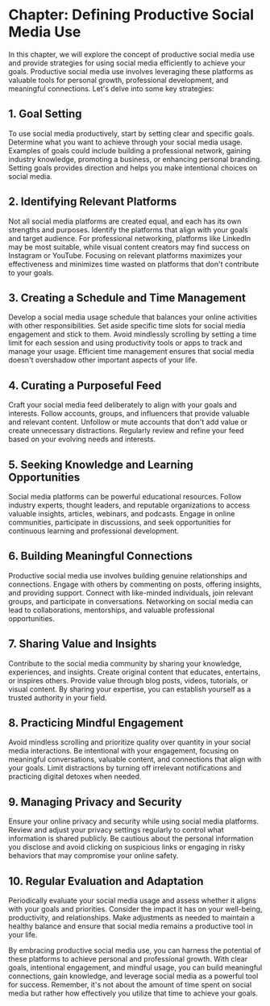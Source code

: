 Chapter: Defining Productive Social Media Use
=============================================

In this chapter, we will explore the concept of productive social media use and provide strategies for using social media efficiently to achieve your goals. Productive social media use involves leveraging these platforms as valuable tools for personal growth, professional development, and meaningful connections. Let's delve into some key strategies:

**1. Goal Setting**
-------------------

To use social media productively, start by setting clear and specific goals. Determine what you want to achieve through your social media usage. Examples of goals could include building a professional network, gaining industry knowledge, promoting a business, or enhancing personal branding. Setting goals provides direction and helps you make intentional choices on social media.

**2. Identifying Relevant Platforms**
-------------------------------------

Not all social media platforms are created equal, and each has its own strengths and purposes. Identify the platforms that align with your goals and target audience. For professional networking, platforms like LinkedIn may be most suitable, while visual content creators may find success on Instagram or YouTube. Focusing on relevant platforms maximizes your effectiveness and minimizes time wasted on platforms that don't contribute to your goals.

**3. Creating a Schedule and Time Management**
----------------------------------------------

Develop a social media usage schedule that balances your online activities with other responsibilities. Set aside specific time slots for social media engagement and stick to them. Avoid mindlessly scrolling by setting a time limit for each session and using productivity tools or apps to track and manage your usage. Efficient time management ensures that social media doesn't overshadow other important aspects of your life.

**4. Curating a Purposeful Feed**
---------------------------------

Craft your social media feed deliberately to align with your goals and interests. Follow accounts, groups, and influencers that provide valuable and relevant content. Unfollow or mute accounts that don't add value or create unnecessary distractions. Regularly review and refine your feed based on your evolving needs and interests.

**5. Seeking Knowledge and Learning Opportunities**
---------------------------------------------------

Social media platforms can be powerful educational resources. Follow industry experts, thought leaders, and reputable organizations to access valuable insights, articles, webinars, and podcasts. Engage in online communities, participate in discussions, and seek opportunities for continuous learning and professional development.

**6. Building Meaningful Connections**
--------------------------------------

Productive social media use involves building genuine relationships and connections. Engage with others by commenting on posts, offering insights, and providing support. Connect with like-minded individuals, join relevant groups, and participate in conversations. Networking on social media can lead to collaborations, mentorships, and valuable professional opportunities.

**7. Sharing Value and Insights**
---------------------------------

Contribute to the social media community by sharing your knowledge, experiences, and insights. Create original content that educates, entertains, or inspires others. Provide value through blog posts, videos, tutorials, or visual content. By sharing your expertise, you can establish yourself as a trusted authority in your field.

**8. Practicing Mindful Engagement**
------------------------------------

Avoid mindless scrolling and prioritize quality over quantity in your social media interactions. Be intentional with your engagement, focusing on meaningful conversations, valuable content, and connections that align with your goals. Limit distractions by turning off irrelevant notifications and practicing digital detoxes when needed.

**9. Managing Privacy and Security**
------------------------------------

Ensure your online privacy and security while using social media platforms. Review and adjust your privacy settings regularly to control what information is shared publicly. Be cautious about the personal information you disclose and avoid clicking on suspicious links or engaging in risky behaviors that may compromise your online safety.

**10. Regular Evaluation and Adaptation**
-----------------------------------------

Periodically evaluate your social media usage and assess whether it aligns with your goals and priorities. Consider the impact it has on your well-being, productivity, and relationships. Make adjustments as needed to maintain a healthy balance and ensure that social media remains a productive tool in your life.

By embracing productive social media use, you can harness the potential of these platforms to achieve personal and professional growth. With clear goals, intentional engagement, and mindful usage, you can build meaningful connections, gain knowledge, and leverage social media as a powerful tool for success. Remember, it's not about the amount of time spent on social media but rather how effectively you utilize that time to achieve your goals.
